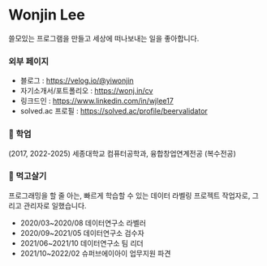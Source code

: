 # Wonjin Lee

쓸모있는 프로그램을 만들고 세상에 떠나보내는 일을 좋아합니다.

### 외부 페이지
* 블로그 : https://velog.io/@yiwonjin
* 자기소개서/포트폴리오 : https://wonj.in/cv
* 링크드인 : https://www.linkedin.com/in/wjlee17
* solved.ac 프로필 : https://solved.ac/profile/beervalidator

### 🌱 학업

(2017, 2022-2025) 세종대학교 컴퓨터공학과, 융합창업연계전공 (복수전공)

### 🔭 먹고살기

프로그래밍을 할 줄 아는, 빠르게 학습할 수 있는 데이터 라벨링 프로젝트 작업자로, 그리고 관리자로 일했습니다.

* 2020/03~2020/08 데이터연구소 라벨러
* 2020/09~2021/05 데이터연구소 검수자
* 2021/06~2021/10 데이터연구소 팀 리더
* 2021/10~2022/02 슈퍼브에이아이 업무지원 파견

